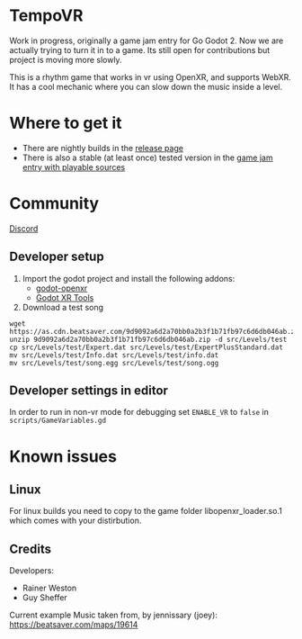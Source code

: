 # TempoVR

Work in progress, originally a game jam entry for Go Godot 2. Now we are actually trying to turn it in to a game.
Its still open for contributions but project is moving more slowly.

This is a rhythm game that works in vr using OpenXR, and supports WebXR.
It has a cool mechanic where you can slow down the music inside a level.


# Where to get it
* There are nightly builds in the [release page](https://github.com/guysoft/EnergySource/releases)
* There is also a stable (at least once) tested version in the [game jam entry with playable sources](https://guysoft.itch.io/tempovr)

# Community
[Discord](https://discord.gg/xkbAszgKcd)

## Developer setup
1. Import the godot project and install the following addons:
    * [godot-openxr](https://godotengine.org/asset-library/asset/986)
    * [Godot XR Tools](https://godotengine.org/asset-library/asset/214)
2. Download a test song
```
wget https://as.cdn.beatsaver.com/9d9092a6d2a70bb0a2b3f1b71fb97c6d6db046ab.zip
unzip 9d9092a6d2a70bb0a2b3f1b71fb97c6d6db046ab.zip -d src/Levels/test
cp src/Levels/test/Expert.dat src/Levels/test/ExpertPlusStandard.dat
mv src/Levels/test/Info.dat src/Levels/test/info.dat
mv src/Levels/test/song.egg src/Levels/test/song.ogg
````
## Developer settings in editor
In order to run in non-vr mode for debugging set ``ENABLE_VR`` to ``false`` in ``scripts/GameVariables.gd``


# Known issues

## Linux
For linux builds you need to copy to the game folder libopenxr_loader.so.1 which comes with your distirbution. 

## Credits
Developers:
* Rainer Weston
* Guy Sheffer

Current example Music taken from, by jennissary (joey): https://beatsaver.com/maps/19614
